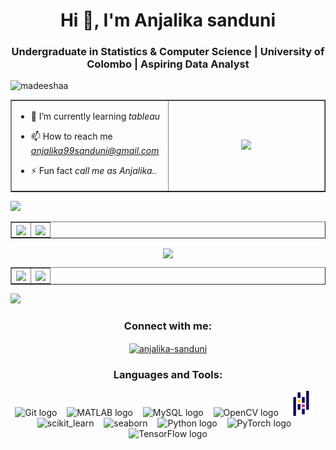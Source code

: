 <h1 align="center">Hi 👋, I'm Anjalika sanduni</h1>
<h3 align="center">Undergraduate in Statistics & Computer Science | University of Colombo | Aspiring Data Analyst</h3>

<p align="left"> <img src="https://komarev.com/ghpvc/?username=madeeshaa&label=Profile%20views&color=0e75b6&style=flat" alt="madeeshaa" /> </p>

<table align="justify" border="none">
<tr border="none">
<td width="50%" align="left">
  
- 🌱 I’m currently learning *tableau*

- 📫 How to reach me *anjalika99sanduni@gmail.com*

- ⚡ Fun fact *call me as Anjalika..*
</td>
<td width="50%" align="center">

<img  src = "https://digitalscholar.in/wp-content/uploads/2022/06/online-learning.gif?raw=true" width = 500px>
  
  </td>
</tr>
</table>

<img src="https://user-images.githubusercontent.com/73097560/115834477-dbab4500-a447-11eb-908a-139a6edaec5c.gif">


<p align="center">
<table align="center" border="none">
<tr border="none">
<td width="50%" align="center">
  
<img align="center" src="http://github-profile-summary-cards.vercel.app/api/cards/stats?username=anjalika99sanduni&theme=solarized_dark" height="180em" />

</td>
<td width="50%" align="center">
<img align="center" src="http://github-profile-summary-cards.vercel.app/api/cards/productive-time?username=anjalika99sanduni&theme=solarized_dark&v=1" height="180em" />

  
  </td>
</tr>
</table>

  <p align="center">
    <img align="center" src="http://github-profile-summary-cards.vercel.app/api/cards/profile-details?username=anjalika99sanduni&theme=solarized_dark" height="180em"/><br>

  </p>

<table align="center" border="none">
<tr border="none">
<td width="50%" align="center">
          <img align="center" src="http://github-profile-summary-cards.vercel.app/api/cards/repos-per-language?username=anjalika99sanduni&theme=solarized_dark" height="180em" />

  

</td>
<td width="50%" align="center">
    <img align="center" src="http://github-profile-summary-cards.vercel.app/api/cards/most-commit-language?username=anjalika99sanduni&theme=solarized_dark" height="180em" />


  
  </td>
</tr>
</table>

<img src="https://user-images.githubusercontent.com/73097560/115834477-dbab4500-a447-11eb-908a-139a6edaec5c.gif">

<h3 align="center">Connect with me:</h3>
<p align="center">
<a href="[https://linkedin.com/in/ashini-madeesha](https://www.linkedin.com/in/anjalika-sanduni-46737a309/)" target="blank"><img align="center" src="https://raw.githubusercontent.com/rahuldkjain/github-profile-readme-generator/master/src/images/icons/Social/linked-in-alt.svg" alt="anjalika-sanduni" height="30" width="40" /></a>
</p>

<h3 align="center">Languages and Tools:</h3>
<p align="center">
  <img src="https://skillicons.dev/icons?i=git" height="40" alt="Git logo"/>
  <img width="8"/>
  <img src="https://skillicons.dev/icons?i=matlab" height="40" alt="MATLAB logo"/>
  <img width="8"/>
  <img src="https://skillicons.dev/icons?i=mysql" height="40" alt="MySQL logo"/>
  <img width="8"/>
  <img src="https://skillicons.dev/icons?i=opencv" height="40" alt="OpenCV logo"/>
  <img width="8"/>
  <img src="https://raw.githubusercontent.com/devicons/devicon/2ae2a900d2f041da66e950e4d48052658d850630/icons/pandas/pandas-original.svg" alt="pandas" width="40" height="40"/>
  <img width="8"/>
  <img src="https://upload.wikimedia.org/wikipedia/commons/0/05/Scikit_learn_logo_small.svg" alt="scikit_learn" width="40" height="40"/>
  <img width="8"/>
  <img src="https://seaborn.pydata.org/_images/logo-mark-lightbg.svg" alt="seaborn" width="40" height="40"/>
  <img width="8"/>
  <img src="https://skillicons.dev/icons?i=python" height="40" alt="Python logo"/>
  <img width="8"/>
  <img src="https://skillicons.dev/icons?i=pytorch" height="40" alt="PyTorch logo"/>
  <img width="8"/>
  <img src="https://skillicons.dev/icons?i=tensorflow" height="40" alt="TensorFlow logo"/>
</p>
